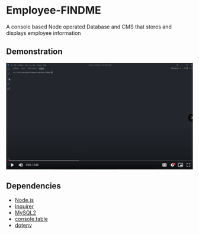 # Employee-FINDME
A console based Node operated Database and CMS that stores and displays employee information

## Demonstration

[![Demonstration Video](./assets/demonstration.png)](https://drive.google.com/file/d/1VS8l5ZtR3yVW7IEB2RS4J3o4o4WG_wtP/view?usp=sharing)

## Dependencies
* [Node.js](https://nodejs.org/en/)
* [Inquirer](https://www.npmjs.com/package/inquirer)
* [MySQL2](https://www.npmjs.com/package/mysql2)
* [console.table](https://www.npmjs.com/package/console.table)
* [dotenv](https://www.npmjs.com/package/dotenv)